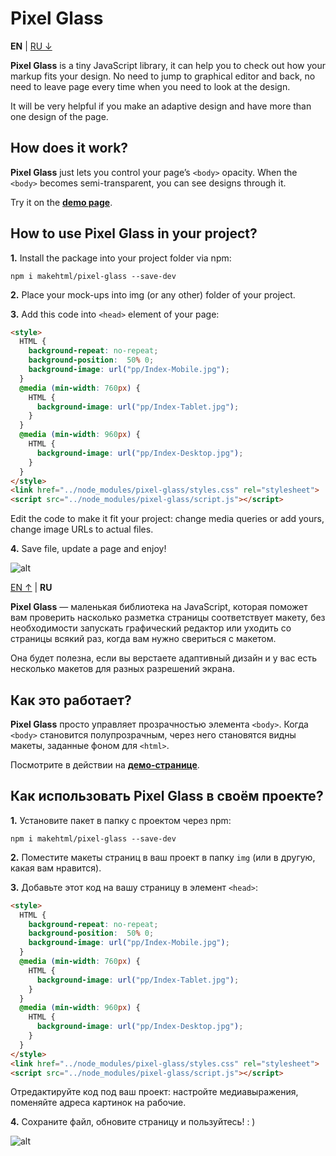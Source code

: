 # Pixel Glass

<a id="en">**EN**</a> | [RU &darr;](#ru)

**Pixel Glass** is a tiny JavaScript library, it can help you to check out how your markup fits your design. No need to jump to graphical editor and back, no need to leave page every time when you need to look at the design.

It will be very helpful if you make an adaptive design and have more than one design of the page.

## How does it work?

**Pixel Glass** just lets you control your page’s `<body>` opacity. When the `<body>` becomes semi-transparent, you can see designs through it.

Try it on the [**demo page**](https://makehtml.github.io/pixel-glass-js/).

## How to use Pixel Glass in your project?

**1.** Install the package into your project folder via npm:

  ```shell
  npm i makehtml/pixel-glass --save-dev
  ```

**2.** Place your mock-ups into img (or any other) folder of your project.

**3.** Add this code into `<head>` element of your page:

  ```html
  <style>
    HTML {
      background-repeat: no-repeat;
      background-position:  50% 0;
      background-image: url("pp/Index-Mobile.jpg");
    }
    @media (min-width: 760px) {
      HTML {
        background-image: url("pp/Index-Tablet.jpg");
      }
    }
    @media (min-width: 960px) {
      HTML {
        background-image: url("pp/Index-Desktop.jpg");
      }
    }
  </style>
  <link href="../node_modules/pixel-glass/styles.css" rel="stylesheet">
  <script src="../node_modules/pixel-glass/script.js"></script>
  ```

  Edit the code to make it fit your project: change media queries or add yours, change image URLs to actual files.

**4.** Save file, update a page and enjoy!

![alt ](https://img-fotki.yandex.ru/get/50623/5091629.a4/0_92173_27b6855f_orig)

[EN &uarr;](#en) | <a id="ru">**RU**</a>

**Pixel Glass** — маленькая библиотека на JavaScript, которая поможет вам проверить насколько разметка страницы соответствует макету, без необходимости запускать графический редактор или уходить со страницы всякий раз, когда вам нужно свериться с макетом.

Она будет полезна, если вы верстаете адаптивный дизайн и у вас есть несколько макетов для разных разрешений экрана.

## Как это работает?

**Pixel Glass** просто управляет прозрачностью элемента `<body>`. Когда `<body>` становится полупрозрачным, через него становятся видны макеты, заданные фоном для `<html>`.

Посмотрите в действии на [**демо-странице**](https://makehtml.github.io/pixel-glass-js/).

## Как использовать Pixel Glass в своём проекте?

**1.** Установите пакет в папку с проектом через npm:

  ```shell
  npm i makehtml/pixel-glass --save-dev
  ```

**2.** Поместите макеты страниц в ваш проект в папку `img` (или в другую, какая вам нравится).

**3.** Добавьте этот код на вашу страницу в элемент `<head>`:

  ```html
  <style>
    HTML {
      background-repeat: no-repeat;
      background-position:  50% 0;
      background-image: url("pp/Index-Mobile.jpg");
    }
    @media (min-width: 760px) {
      HTML {
        background-image: url("pp/Index-Tablet.jpg");
      }
    }
    @media (min-width: 960px) {
      HTML {
        background-image: url("pp/Index-Desktop.jpg");
      }
    }
  </style>
  <link href="../node_modules/pixel-glass/styles.css" rel="stylesheet">
  <script src="../node_modules/pixel-glass/script.js"></script>
  ```

  Отредактируйте код под ваш проект: настройте медиавыражения, поменяйте адреса картинок на рабочие.

**4.** Сохраните файл, обновите страницу и пользуйтесь! : )

![alt ](https://img-fotki.yandex.ru/get/50623/5091629.a4/0_92173_27b6855f_orig)

